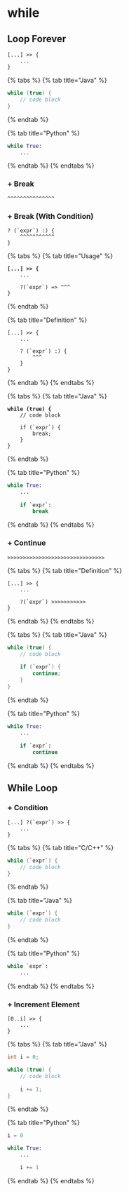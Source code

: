 # while

## Loop Forever

```
[...] >> {
    ...
}
```

{% tabs %}
{% tab title="Java" %}
```java
while (true) {
    // code block
}
```
{% endtab %}

{% tab title="Python" %}
```python
while True:
    ...
```
{% endtab %}
{% endtabs %}

### + Break

```
^^^^^^^^^^^^^^^
```

### + Break (With Condition)

```
? (`expr`) :) {
    ^^^^^^^^^^^
}
```

{% tabs %}
{% tab title="Usage" %}
<pre><code><strong>[...] >> {
</strong>    ...
    
    ?(`expr`) => ^^^
}
</code></pre>
{% endtab %}

{% tab title="Definition" %}
```
[...] >> {
    ...
    
    ? (`expr`) :) {
        ^^^
    }
}
```
{% endtab %}
{% endtabs %}

{% tabs %}
{% tab title="Java" %}
<pre class="language-java"><code class="lang-java"><strong>while (true) {
</strong>    // code block
    
    if (`expr`) {
        break;
    }
}
</code></pre>
{% endtab %}

{% tab title="Python" %}
```python
while True:
    ...
    
    if `expr`:
        break
```
{% endtab %}
{% endtabs %}

### + Continue

```
>>>>>>>>>>>>>>>>>>>>>>>>>>>>>>>
```

{% tabs %}
{% tab title="Definition" %}
```
[...] >> {
    ...
    
    ?(`expr`) >>>>>>>>>>>
}
```
{% endtab %}
{% endtabs %}

{% tabs %}
{% tab title="Java" %}
```java
while (true) {
    // code block
    
    if (`expr`) {
        continue;
    }
}
```
{% endtab %}

{% tab title="Python" %}
```python
while True:
    ...
    
    if `expr`:
        continue
```
{% endtab %}
{% endtabs %}

## While Loop

### + Condition

```
[...] ?(`expr`) >> {
    ...
}
```

{% tabs %}
{% tab title="C/C++" %}
```cpp
while (`expr`) {
    // code block
}
```
{% endtab %}

{% tab title="Java" %}
```java
while (`expr`) {
    // code block
}
```
{% endtab %}

{% tab title="Python" %}
```python
while `expr`:
    ...
```
{% endtab %}
{% endtabs %}

### + Increment Element

```
[0..i] >> {
    ...
}
```

{% tabs %}
{% tab title="Java" %}
```java
int i = 0;

while (true) {
    // code block
    
    i += 1;
}
```
{% endtab %}

{% tab title="Python" %}
```python
i = 0

while True:
    ...

    i += 1
```
{% endtab %}
{% endtabs %}

